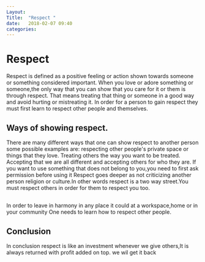 ```yaml
---
Layout: 
Title:  "Respect "
date:   2018-02-07 09:40
categories: 
---
```

# Respect
Respect is defined as a positive feeling or action shown towards someone or something considered important.
When you love or adore something or someone,the only way that you can show that you care for it or them is through respect.
That means treating that thing or someone in a good way and avoid hurting or mistreating it.
In order for a person to gain respect they must first learn to respect other people and themselves.

## Ways of showing respect.
There are many different ways that one can show respect to another person some possible examples are:
respecting other people's private space or things that they love.
Treating others the way you want to be treated.
Accepting that we are all different and accepting others for who they are.
If you want to use something that does not belong to you,you need to first ask permission before using it
Respect goes deeper as not criticizing another person religion or culture.In other words respect is a two way street.You must respect others in order for them to respect you too.

##
In order to leave in harmony in any place it could at a workspace,home or in your community One needs to learn how to respect other people.

## Conclusion
In conclusion respect is like an investment whenever we give others,It is always returned with profit added on top. we wil get it back